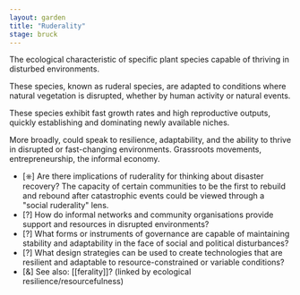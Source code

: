 ```yaml
---  
layout: garden
title: "Ruderality"
stage: bruck
---
```


The ecological characteristic of specific plant species capable of thriving in disturbed environments. 

These species, known as ruderal species, are adapted to conditions where natural vegetation is disrupted, whether by human activity or natural events.

These species exhibit fast growth rates and high reproductive outputs, quickly establishing and dominating newly available niches.

More broadly, could speak to resilience, adaptability, and the ability to thrive in disrupted or fast-changing environments. Grassroots movements, entrepreneurship, the informal economy.

- [⎈] Are there implications of ruderality for thinking about disaster recovery? The capacity of certain communities to be the first to rebuild and rebound after catastrophic events could be viewed through a "social ruderality" lens.
- [?] How do informal networks and community organisations provide support and resources in disrupted environments?
- [?] What forms or instruments of governance are capable of maintaining stability and adaptability in the face of social and political disturbances?
- [?] What design strategies can be used to create technologies that are resilient and adaptable to resource-constrained or variable conditions?
- [&] See also: [[ferality]]? (linked by ecological resilience/resourcefulness)